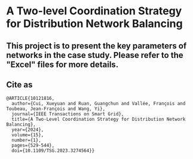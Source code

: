 # A Two-level Coordination Strategy for Distribution Network Balancing
## This project is to present the key parameters of networks in the case study. Please refer to the "Excel" files for more details.

## Cite as
```
@ARTICLE{10121816,
  author={Cui, Xueyuan and Ruan, Guangchun and Vallée, François and Toubeau, Jean-François and Wang, Yi},
  journal={IEEE Transactions on Smart Grid}, 
  title={A Two-Level Coordination Strategy for Distribution Network Balancing}, 
  year={2024},
  volume={15},
  number={1},
  pages={529-544},
  doi={10.1109/TSG.2023.3274564}}
```
